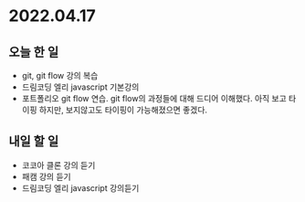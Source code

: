 # 2022.04.17

## 오늘 한 일
- git, git flow 강의 복습
- 드림코딩 엘리 javascript 기본강의
- 포트폴리오 git flow 연습. git flow의 과정들에 대해 드디어 이해했다. 아직 보고 타이핑 하지만, 보지않고도 타이핑이 가능해졌으면 좋겠다.

## 내일 할 일
- 코코아 클론 강의 듣기
- 패캠 강의 듣기
- 드림코딩 엘리 javascript 강의듣기
